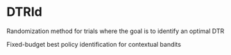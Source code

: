 # DTRId
Randomization method for trials where the goal is to identify an optimal DTR

Fixed-budget best policy identification for contextual bandits

